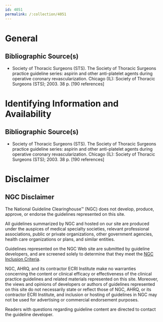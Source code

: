 ```yaml
---
id: 4051
permalink: /:collection/4051
---
```


# General

## Bibliographic Source(s)

- Society of Thoracic Surgeons (STS). The Society of Thoracic Surgeons practice guideline series: aspirin and other anti-platelet agents during operative coronary revascularization. Chicago (IL): Society of Thoracic Surgeons (STS); 2003. 38 p. [190 references]

# Identifying Information and Availability

## Bibliographic Source(s)

- Society of Thoracic Surgeons (STS). The Society of Thoracic Surgeons practice guideline series: aspirin and other anti-platelet agents during operative coronary revascularization. Chicago (IL): Society of Thoracic Surgeons (STS); 2003. 38 p. [190 references]

# Disclaimer

## NGC Disclaimer

The National Guideline Clearinghouse™ (NGC) does not develop, produce, approve, or endorse the guidelines represented on this site.

All guidelines summarized by NGC and hosted on our site are produced under the auspices of medical specialty societies, relevant professional associations, public or private organizations, other government agencies, health care organizations or plans, and similar entities.

Guidelines represented on the NGC Web site are submitted by guideline developers, and are screened solely to determine that they meet the [NGC Inclusion Criteria](/help-and-about/summaries/inclusion-criteria).

NGC, AHRQ, and its contractor ECRI Institute make no warranties concerning the content or clinical efficacy or effectiveness of the clinical practice guidelines and related materials represented on this site. Moreover, the views and opinions of developers or authors of guidelines represented on this site do not necessarily state or reflect those of NGC, AHRQ, or its contractor ECRI Institute, and inclusion or hosting of guidelines in NGC may not be used for advertising or commercial endorsement purposes.

Readers with questions regarding guideline content are directed to contact the guideline developer.


